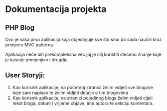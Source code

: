 # Dokumentacija projekta

## PHP Blog
Ovo je naša prva aplikacija koja objedinjuje sve što smo do sada naučili kroz primjenu MVC patterna.

Aplikacija neće biti prekompleksna već joj je cilj koristiti stečeno znanje koje je kasnije primjenjivo i drugdje.

## User Storyji:
1. Kao korisnik aplikacije, na početnoj stranici želim vidjeti sve blogove koje sam napisao te želim vidjeti detalje o tim blogovima
2. Kao korisnik aplikacije, na stranici pojedinog bloga želim vidjeti cijeli tekst bloga, datum i vrijeme objave, ime autora te sekciju komentara.